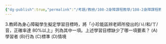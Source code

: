 ```yaml
---
{"dg-publish":true,"permalink":"/考題/教檢/108-2身障課程教學/108-2身障課程教學-第1大題第3題/","tags":["考題","題目","未完"]}
---
```


3.教師為身心障礙學生擬定學習目標時，將「小珍能區辨老師所發出的/ㄐ/和/ㄒ/音，正確率達 80%以上」列為其中一項。上述學習目標缺少了哪一項要素？
(A)學習者 (B)行為 (C)標準 (D)情境
